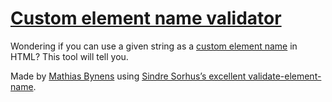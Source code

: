 # [Custom element name validator](https://mothereff.in/custom-element-name)

Wondering if you can use a given string as a [custom element name](http://customelements.io/) in HTML? This tool will tell you.

Made by [Mathias Bynens](https://mathiasbynens.be/) using [Sindre Sorhus’s excellent validate-element-name](https://github.com/sindresorhus/validate-element-name).
